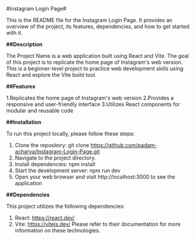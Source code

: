 #Instagram Login Page#

This is the README file for the Instagram Login Page. It provides an overview of the project, its features, dependencies, and how to get started with it.

**##Description**

The Project Name is a web application built using React and Vite. The goal of this project is to replicate the home page of Instagram's web version. This is a beginner-level project to practice web development skills using React and explore the Vite build tool.

**##Features**

1.Replicates the home page of Instagram's web version
2.Provides a responsive and user-friendly interface
3.Utilizes React components for modular and reusable code


**##Installation**

To run this project locally, please follow these steps:

1. Clone the repository: git clone https://github.com/padam-acharya/Instagram-Login-Page.git
2. Navigate to the project directory.
3. Install dependencies: npm install
4. Start the development server: npm run dev
5. Open your web browser and visit http://localhost:3000 to see the application


**##Dependencies**

This project utilizes the following dependencies:

1. React: https://react.dev/
2. Vite: https://vitejs.dev/
Please refer to their documentation for more information on these technologies.

